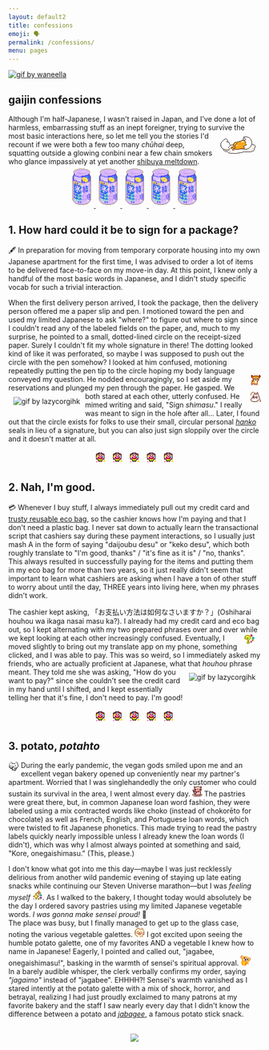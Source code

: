 ```yaml
---
layout: default2
title: confessions
emoji: 🗣️
permalink: /confessions/
menu: pages
---
```

<a target="_blank" href="https://www.patreon.com/waneella"><img src="https://imglf5.lf127.net/img/L1ZOMzFVTXVFQ2FhZCttVmlzZTEvM0I1Z3JnUS81OHZ0N09rTTVMUFp3MS9GcWZtV2dFcW1RPT0.gif" style="max-width: 100%;" title="gif by waneella"></a>
<h2>gaijin confessions</h2>
Although I'm half-Japanese, I wasn't raised in Japan, and I've done a lot of harmless, embarrassing stuff as an inept foreigner, trying to survive the most basic interactions here, 
<img src="/graphics/toy/gudetama_hideegg.gif" style="margin: 10px;" align="right">
so let me tell you the stories I'd recount if we were both a few too many <i>chūhai</i> deep, squatting outside a glowing conbini near a few chain smokers who glance impassively at yet another <a target="_blank" href="https://www.instagram.com/shibuyameltdown/">shibuya meltdown</a>. 
<center>
    <a target="_blank" href="http://bitmapdreams.lastsecret.net">
        <img src="/graphics/toy/bitmapdreams_hyoketsu.gif" title="hyoketsu pixel by Bitmap Dreams" style="margin: 5px;">
        <img src="/graphics/toy/bitmapdreams_hyoketsu.gif" title="hyoketsu pixel by Bitmap Dreams" style="margin: 5px;">
        <img src="/graphics/toy/bitmapdreams_hyoketsu.gif" title="hyoketsu pixel by Bitmap Dreams" style="margin: 5px;">
        <img src="/graphics/toy/bitmapdreams_hyoketsu.gif" title="hyoketsu pixel by Bitmap Dreams" style="margin: 5px;">
        <img src="/graphics/toy/bitmapdreams_hyoketsu.gif" title="hyoketsu pixel by Bitmap Dreams" style="margin: 5px;">
    </a>
</center>
<h2>1. How hard could it be to sign for a package?</h2>  
🖋️ In preparation for moving from temporary corporate housing into my own Japanese apartment for the first time, I was advised to order a lot of items to be delivered face-to-face on my move-in day. At this point, I knew only a handful of the most basic words in Japanese, and I didn't study specific vocab for such a trivial interaction.  
  
When the first delivery person arrived, I took the package, then the delivery person offered me a paper slip and pen. I motioned toward the pen and used my limited Japanese to ask "where?" to figure out where to sign since I couldn't read any of the labeled fields on the paper, and, much to my surprise, he pointed to a small, dotted-lined circle on the receipt-sized paper. Surely I couldn't fit my whole signature in there! The dotting looked kind of like it was perforated, so maybe I was supposed to push out the circle with the pen somehow? I looked at him confused, motioning repeatedly putting the pen tip to the circle hoping my body language conveyed my question. 
<img src="/graphics/toy/emoticons/nod-deer.gif" align="right">
He nodded encouragingly, so I set aside my reservations and plunged my pen through the paper. 
<a target="_blank" href="https://giphy.com/lazycorgihk"><img src="https://media2.giphy.com/media/ZL61dblxE75QHlfuZk/giphy.gif" align="left" style="margin: 10px;" style="max-width: 30%;" title="gif by lazycorgihk"></a> 
He gasped. We both stared at each other, utterly confused. 
<img src="/graphics/toy/emoticons/shocked-moomin.gif" align="right">
He mimed writing and said, "Sign *shimasu*." I really was meant to sign in the hole after all... Later, I found out that the circle exists for folks to use their small, circular personal <a target="_blank" href="https://dual-hanko.jp/e-feature.html">*hanko*</a> seals in lieu of a signature, but you can also just sign sloppily over the circle and it doesn't matter at all.  
<center>
    <img src="/graphics/toy/emoticons/clown.gif" style="margin: 5px;">
    <img src="/graphics/toy/emoticons/clown.gif" style="margin: 5px;">
    <img src="/graphics/toy/emoticons/clown.gif" style="margin: 5px;">
    <img src="/graphics/toy/emoticons/clown.gif" style="margin: 5px;">
    <img src="/graphics/toy/emoticons/clown.gif" style="margin: 5px;">
</center>
<h2>2. Nah, I'm good.</h2>  
💳 Whenever I buy stuff, I always immediately pull out my credit card and <a target="_blank" href="https://www.shupatto.com/">trusty reusable eco bag</a>, so the cashier knows how I'm paying and that I don't need a plastic bag. I never sat down to actually learn the transactional script that cashiers say during these payment interactions, so I usually just mash A in the form of saying "daijoubu desu" or "keko desu", which both roughly translate to "I'm good, thanks" / "it's fine as it is" / "no, thanks". This always resulted in successfully paying for the items and putting them in my eco bag for more than two years, so it just really didn't seem that important to learn what cashiers are asking when I have a ton of other stuff to worry about until the day, THREE years into living here, when my phrases didn't work. 
  
The cashier kept asking, 「お支払い方法は如何なさいますか？」(Oshiharai houhou wa ikaga nasai masu ka?). 
I already had my credit card and eco bag out, so I kept alternating with my two prepared phrases over and over while we kept looking at each other increasingly confused.
<img src="/graphics/toy/emoticons/question-watercolor.gif" align="right" style="margin: 0 12px 0 0;" > 
Eventually, I moved slightly to bring out my translate app on my phone, something clicked, and I was able to pay. This was so weird, so I immediately asked my friends, who are actually proficient at Japanese, what that *houhou* phrase meant. 
<a target="_blank" href="https://giphy.com/lazycorgihk"><img src="https://media3.giphy.com/media/SL9esQ2xRZT5h6PB7w/giphy.gif" align="right" style="margin: 10px;" style="max-width: 30%;" title="gif by lazycorgihk"></a> 
They told me she was asking, "How do you want to pay?" since she couldn't see the credit card in my hand until I shifted, and I kept essentially telling her that it's fine, I don't need to pay. I'm good!
<br>
<center>
    <img src="/graphics/toy/emoticons/clown.gif" style="margin: 5px;">
    <img src="/graphics/toy/emoticons/clown.gif" style="margin: 5px;">
    <img src="/graphics/toy/emoticons/clown.gif" style="margin: 5px;">
    <img src="/graphics/toy/emoticons/clown.gif" style="margin: 5px;">
    <img src="/graphics/toy/emoticons/clown.gif" style="margin: 5px;">
</center>
  
<h2>3. potato, <i>potahto</i></h2>  
<img src="/graphics/toy/emoticons/happy-sony-cat.gif" align="left" style="margin: 0 5px 0 0;"> During the early pandemic, the vegan gods smiled upon me and an excellent vegan bakery opened up conveniently near my partner's apartment. Worried that I was singlehandedly the only customer who could sustain its survival in the area, I went almost every day. <img src="/graphics/toy/emoticons/pig_eat.gif"> The pastries were great there, but, in common Japanese loan word fashion, they were labeled using a mix contracted words like choko (instead of chokorēto for chocolate) as well as French, English, and Portuguese loan words, which were twisted to fit Japanese phonetics. This made trying to read the pastry labels quickly nearly impossible unless I already knew the loan words (I didn't), which was why I almost always pointed at something and said, "Kore, onegaishimasu." (This, please.) 
  
I don't know what got into me this day—maybe I was just recklessly delirious from another wild pandemic evening of staying up late eating snacks while continuing our Steven Universe marathon—but I was <i>feeling myself</i> <img src="/graphics/toy/emoticons/sparkle-watercolor.gif">. As I walked to the bakery, I thought today would absolutely be the day I ordered savory pastries using my limited Japanese vegetable words. <i>I was gonna make sensei proud!</i> 😤  
The place was busy, but I finally managed to get up to the glass case, noting the various vegetable galettes. <img src="/graphics/toy/emoticons/excited-cat-2.gif"> I got excited upon seeing the humble potato galette, one of my favorites AND a vegetable I knew how to name in Japanese! Eagerly, I pointed and called out, "jagabee, onegaishimasu!", basking in the warmth of sensei's spiritual approval. <img src="/graphics/toy/emoticons/bear-star.gif">  
In a barely audible whisper, the clerk verbally confirms my order, saying <i>"jagaimo"</i> instead of "jagabee". EHHHH?! Sensei's warmth vanished as I stared intently at the potato galette with a mix of shock, horror, and betrayal, realizing I had just proudly exclaimed to many patrons at my favorite bakery and the staff I saw nearly every day that I didn't know the difference between a potato and <i><a target="_blank" href="https://www.calbee.co.jp/jagabee/">jabagee</a></i>, a famous potato stick snack. 
<br> 
<br> 
<center>
    <img src="https://i.pinimg.com/originals/75/12/a7/7512a7e5524034a2b2d817d963dec557.gif" style="max-width: 100%;" >
</center>